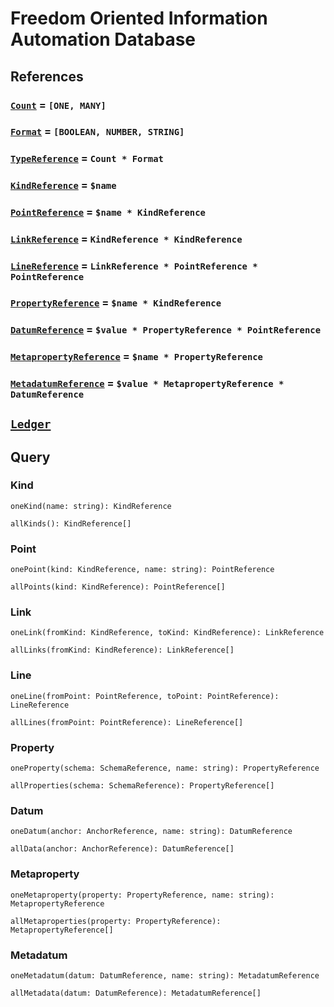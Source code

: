 # Freedom Oriented Information Automation Database

## References

### [`Count`](https://github.com/AriChivukula/foia-db/blob/master/source/reference/TypeReference.ts) = `[ONE, MANY]`

### [`Format`](https://github.com/AriChivukula/foia-db/blob/master/source/reference/TypeReference.ts) = `[BOOLEAN, NUMBER, STRING]`

### [`TypeReference`](https://github.com/AriChivukula/foia-db/blob/master/source/reference/TypeReference.ts) = `Count * Format`

### [`KindReference`](https://github.com/AriChivukula/foia-db/blob/master/source/reference/KindReference.ts) = `$name`

### [`PointReference`](https://github.com/AriChivukula/foia-db/blob/master/source/reference/PointReference.ts) = `$name * KindReference`

### [`LinkReference`](https://github.com/AriChivukula/foia-db/blob/master/source/reference/LinkReference.ts) = `KindReference * KindReference`

### [`LineReference`](https://github.com/AriChivukula/foia-db/blob/master/source/reference/LineReference.ts) = `LinkReference * PointReference * PointReference`

### [`PropertyReference`](https://github.com/AriChivukula/foia-db/blob/master/source/reference/PropertyReference.ts) = `$name * KindReference`

### [`DatumReference`](https://github.com/AriChivukula/foia-db/blob/master/source/reference/DatumReference.ts) = `$value * PropertyReference * PointReference`

### [`MetapropertyReference`](https://github.com/AriChivukula/foia-db/blob/master/source/reference/MetapropertyReference.ts) = `$name * PropertyReference`

### [`MetadatumReference`](https://github.com/AriChivukula/foia-db/blob/master/source/reference/MetadatumReference.ts) = `$value * MetapropertyReference * DatumReference`

## [`Ledger`](https://github.com/AriChivukula/foia-db/blob/master/source/reference/Ledger.ts)

## Query

### Kind

`oneKind(name: string): KindReference`

`allKinds(): KindReference[]`

### Point

`onePoint(kind: KindReference, name: string): PointReference`

`allPoints(kind: KindReference): PointReference[]`

### Link

`oneLink(fromKind: KindReference, toKind: KindReference): LinkReference`

`allLinks(fromKind: KindReference): LinkReference[]`

### Line

`oneLine(fromPoint: PointReference, toPoint: PointReference): LineReference`

`allLines(fromPoint: PointReference): LineReference[]`

### Property

`oneProperty(schema: SchemaReference, name: string): PropertyReference`

`allProperties(schema: SchemaReference): PropertyReference[]`

### Datum

`oneDatum(anchor: AnchorReference, name: string): DatumReference`

`allData(anchor: AnchorReference): DatumReference[]`

### Metaproperty

`oneMetaproperty(property: PropertyReference, name: string): MetapropertyReference`

`allMetaproperties(property: PropertyReference): MetapropertyReference[]`

### Metadatum

`oneMetadatum(datum: DatumReference, name: string): MetadatumReference`

`allMetadata(datum: DatumReference): MetadatumReference[]`
